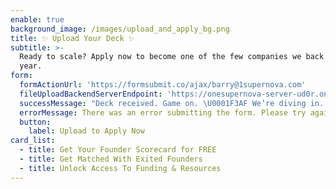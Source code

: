 ```yaml
---
enable: true
background_image: /images/upload_and_apply_bg.png
title: ✨ Upload Your Deck ✨
subtitle: >-
  Ready to scale? Apply now to become one of the few companies we back each
  year.
form:
  formActionUrl: 'https://formsubmit.co/ajax/barry@1supernova.com'
  fileUploadBackendServerEndpoint: 'https://onesupernova-server-ud0r.onrender.com/api/drive-upload'
  successMessage: "Deck received. Game on. \U0001F3AF We’re diving in. If it’s a fit, you’ll hear from us soon — and things might just go Supernova"
  errorMessage: There was an error submitting the form. Please try again.
  button:
    label: Upload to Apply Now
card_list:
  - title: Get Your Founder Scorecard for FREE
  - title: Get Matched With Exited Founders
  - title: Unlock Access To Funding & Resources
---
```


